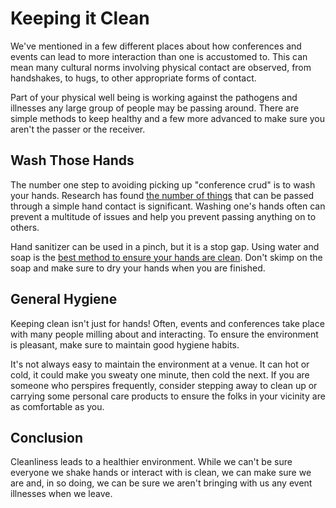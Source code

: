 # Keeping it Clean

We've mentioned in a few different places about how conferences and events can lead to more interaction than one is accustomed to. This can mean many cultural norms involving physical contact are observed, from handshakes, to hugs, to other appropriate forms of contact.

Part of your physical well being is working against the pathogens and illnesses any large group of people may be passing around. There are simple methods to keep healthy and a few more advanced to make sure you aren't the passer or the receiver.

## Wash Those Hands
The number one step to avoiding picking up "conference crud" is to wash your hands. Research has found [the number of things](https://www.cdc.gov/handwashing/why-handwashing.html) that can be passed through a simple hand contact is significant. Washing one's hands often can prevent a multitude of issues and help you prevent passing anything on to others.

Hand sanitizer can be used in a pinch, but it is a stop gap. Using water and soap is the [best method to ensure your hands are clean](https://www.cdc.gov/handwashing/when-how-handwashing.html). Don't skimp on the soap and make sure to dry your hands when you are finished.

## General Hygiene
Keeping clean isn't just for hands! Often, events and conferences take place with many people milling about and interacting. To ensure the environment is pleasant, make sure to maintain good hygiene habits.

It's not always easy to maintain the environment at a venue. It can hot or cold, it could make you sweaty one minute, then cold the next. If you are someone who perspires frequently, consider stepping away to clean up or carrying some personal care products to ensure the folks in your vicinity are as comfortable as you.

## Conclusion
Cleanliness leads to a healthier environment. While we can't be sure everyone we shake hands or interact with is clean, we can make sure we are and, in so doing, we can be sure we aren't bringing with us any event illnesses when we leave.
